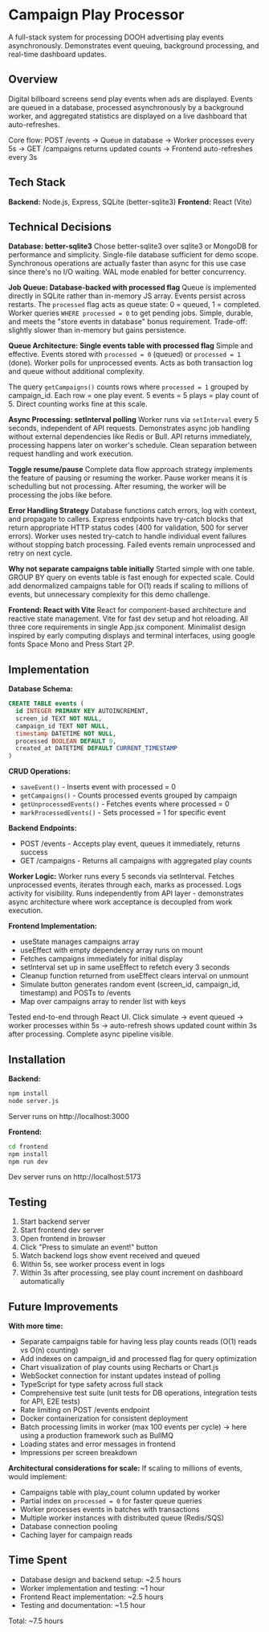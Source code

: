  # Campaign Play Processor

A full-stack system for processing DOOH advertising play events asynchronously. Demonstrates event queuing, background processing, and real-time dashboard updates.

## Overview

Digital billboard screens send play events when ads are displayed. Events are queued in a database, processed asynchronously by a background worker, and aggregated statistics are displayed on a live dashboard that auto-refreshes.

Core flow: POST /events → Queue in database → Worker processes every 5s → GET /campaigns returns updated counts → Frontend auto-refreshes every 3s

## Tech Stack

**Backend:** Node.js, Express, SQLite (better-sqlite3)
**Frontend:** React (Vite)

## Technical Decisions

**Database: better-sqlite3**
Chose better-sqlite3 over sqlite3 or MongoDB for performance and simplicity. Single-file database sufficient for demo scope. Synchronous operations are actually faster than async for this use case since there's no I/O waiting. WAL mode enabled for better concurrency.

**Job Queue: Database-backed with processed flag**
Queue is implemented directly in SQLite rather than in-memory JS array. Events persist across restarts. The `processed` flag acts as queue state: 0 = queued, 1 = completed. Worker queries `WHERE processed = 0` to get pending jobs. Simple, durable, and meets the "store events in database" bonus requirement. Trade-off: slightly slower than in-memory but gains persistence.

**Queue Architecture: Single events table with processed flag**
Simple and effective. Events stored with `processed = 0` (queued) or `processed = 1` (done). Worker polls for unprocessed events. Acts as both transaction log and queue without additional complexity.

The query `getCampaigns()` counts rows where `processed = 1` grouped by campaign_id. Each row = one play event. 5 events = 5 plays = play count of 5. Direct counting works fine at this scale.

**Async Processing: setInterval polling**
Worker runs via `setInterval` every 5 seconds, independent of API requests. Demonstrates async job handling without external dependencies like Redis or Bull. API returns immediately, processing happens later on worker's schedule. Clean separation between request handling and work execution.

**Toggle resume/pause**
Complete data flow approach strategy implements the feature of pausing or resuming the worker. Pause worker means it is schedulling but not processing. After resuming, the worker will be processing the jobs like before.

**Error Handling Strategy**
Database functions catch errors, log with context, and propagate to callers. Express endpoints have try-catch blocks that return appropriate HTTP status codes (400 for validation, 500 for server errors). Worker uses nested try-catch to handle individual event failures without stopping batch processing. Failed events remain unprocessed and retry on next cycle.

**Why not separate campaigns table initially**
Started simple with one table. GROUP BY query on events table is fast enough for expected scale. Could add denormalized campaigns table for O(1) reads if scaling to millions of events, but unnecessary complexity for this demo challenge. 

**Frontend: React with Vite**
React for component-based architecture and reactive state management. Vite for fast dev setup and hot reloading. All three core requirements in single App.jsx component. Minimalist design inspired by early computing displays and terminal interfaces, using google fonts Space Mono and Press Start 2P.

## Implementation

**Database Schema:**
```sql
CREATE TABLE events (
  id INTEGER PRIMARY KEY AUTOINCREMENT,
  screen_id TEXT NOT NULL,
  campaign_id TEXT NOT NULL,
  timestamp DATETIME NOT NULL,
  processed BOOLEAN DEFAULT 0,
  created_at DATETIME DEFAULT CURRENT_TIMESTAMP
)
```

**CRUD Operations:**
- `saveEvent()` - Inserts event with processed = 0
- `getCampaigns()` - Counts processed events grouped by campaign
- `getUnprocessedEvents()` - Fetches events where processed = 0
- `markProcessedEvents()` - Sets processed = 1 for specific event

**Backend Endpoints:**
- POST /events - Accepts play event, queues it immediately, returns success
- GET /campaigns - Returns all campaigns with aggregated play counts

**Worker Logic:**
Worker runs every 5 seconds via setInterval. Fetches unprocessed events, iterates through each, marks as processed. Logs activity for visibility. Runs independently from API layer - demonstrates async architecture where work acceptance is decoupled from work execution.

**Frontend Implementation:**
- useState manages campaigns array
- useEffect with empty dependency array runs on mount
- Fetches campaigns immediately for initial display
- setInterval set up in same useEffect to refetch every 3 seconds
- Cleanup function returned from useEffect clears interval on unmount
- Simulate button generates random event (screen_id, campaign_id, timestamp) and POSTs to /events
- Map over campaigns array to render list with keys

Tested end-to-end through React UI. Click simulate → event queued → worker processes within 5s → auto-refresh shows updated count within 3s after processing. Complete async pipeline visible.

## Installation

**Backend:**
```bash
npm install
node server.js
```
Server runs on http://localhost:3000

**Frontend:**
```bash
cd frontend
npm install
npm run dev
```
Dev server runs on http://localhost:5173

## Testing

1. Start backend server
2. Start frontend dev server
3. Open frontend in browser
4. Click "Press to simulate an event!" button
5. Watch backend logs show event received and queued
6. Within 5s, see worker process event in logs
7. Within 3s after processing, see play count increment on dashboard automatically

## Future Improvements

**With more time:**
- Separate campaigns table for having less play counts reads (O(1) reads vs O(n) counting)
- Add indexes on campaign_id and processed flag for query optimization
- Chart visualization of play counts using Recharts or Chart.js
- WebSocket connection for instant updates instead of polling
- TypeScript for type safety across full stack
- Comprehensive test suite (unit tests for DB operations, integration tests for API, E2E tests)
- Rate limiting on POST /events endpoint
- Docker containerization for consistent deployment
- Batch processing limits in worker (max 100 events per cycle) -> here using a production framework such as BullMQ
- Loading states and error messages in frontend
- Impressions per screen breakdown 


**Architectural considerations for scale:**
If scaling to millions of events, would implement:
- Campaigns table with play_count column updated by worker
- Partial index on `processed = 0` for faster queue queries
- Worker processes events in batches with transactions
- Multiple worker instances with distributed queue (Redis/SQS)
- Database connection pooling
- Caching layer for campaign reads

## Time Spent

- Database design and backend setup: ~2.5 hours
- Worker implementation and testing: ~1 hour
- Frontend React implementation: ~2.5 hours
- Testing and documentation: ~1.5 hour 

Total: ~7.5 hours